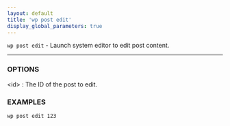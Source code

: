 ```yaml
---
layout: default
title: 'wp post edit'
display_global_parameters: true
---
```


`wp post edit` - Launch system editor to edit post content.

<hr />

### OPTIONS

&lt;id&gt;
: The ID of the post to edit.

### EXAMPLES

    wp post edit 123



